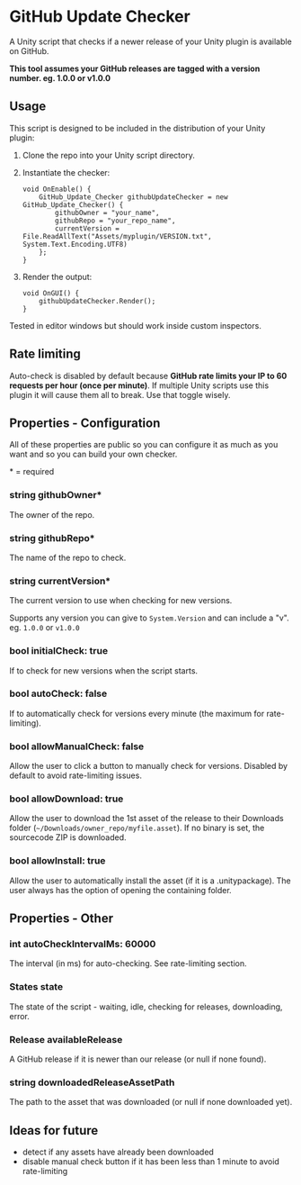 # GitHub Update Checker

A Unity script that checks if a newer release of your Unity plugin is available on GitHub.

**This tool assumes your GitHub releases are tagged with a version number. eg. 1.0.0 or v1.0.0**

## Usage

This script is designed to be included in the distribution of your Unity plugin:

1.  Clone the repo into your Unity script directory.
2.  Instantiate the checker:

        void OnEnable() {
            GitHub_Update_Checker githubUpdateChecker = new GitHub_Update_Checker() {
                githubOwner = "your_name",
                githubRepo = "your_repo_name",
                currentVersion = File.ReadAllText("Assets/myplugin/VERSION.txt", System.Text.Encoding.UTF8)
            };
        }

3.  Render the output:

        void OnGUI() {
            githubUpdateChecker.Render();
        }

Tested in editor windows but should work inside custom inspectors.

## Rate limiting

Auto-check is disabled by default because **GitHub rate limits your IP to 60 requests per hour (once per minute)**. If multiple Unity scripts use this plugin it will cause them all to break. Use that toggle wisely.

## Properties - Configuration

All of these properties are public so you can configure it as much as you want and so you can build your own checker.

\* = required

### string githubOwner\*

The owner of the repo.

### string githubRepo\*

The name of the repo to check.

### string currentVersion\*

The current version to use when checking for new versions.

Supports any version you can give to `System.Version` and can include a "v". eg. `1.0.0` or `v1.0.0`

### bool initialCheck: true

If to check for new versions when the script starts.

### bool autoCheck: false

If to automatically check for versions every minute (the maximum for rate-limiting).

### bool allowManualCheck: false

Allow the user to click a button to manually check for versions. Disabled by default to avoid rate-limiting issues.

### bool allowDownload: true

Allow the user to download the 1st asset of the release to their Downloads folder (`~/Downloads/owner_repo/myfile.asset`). If no binary is set, the sourcecode ZIP is downloaded.

### bool allowInstall: true

Allow the user to automatically install the asset (if it is a .unitypackage). The user always has the option of opening the containing folder.

## Properties - Other

### int autoCheckIntervalMs: 60000

The interval (in ms) for auto-checking. See rate-limiting section.

### States state

The state of the script - waiting, idle, checking for releases, downloading, error.

### Release availableRelease

A GitHub release if it is newer than our release (or null if none found).

### string downloadedReleaseAssetPath

The path to the asset that was downloaded (or null if none downloaded yet).

## Ideas for future

- detect if any assets have already been downloaded
- disable manual check button if it has been less than 1 minute to avoid rate-limiting
